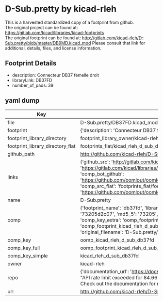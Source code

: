 # D-Sub.pretty by kicad-rleh  
This is a harvested standardized copy of a footprint from github.  
The original project can be found at:  
https://gitlab.com/kicad/libraries/kicad-footprints  
The original footprint can be found at:
http://gitlab.com/kicad-rleh/D-Sub.pretty/blob/master/DB9MD.kicad_mod
Please consult that link for additional, details, files, and license information.  
## Footprint Details
* description: Connecteur DB37 femelle droit  
* libraryLink: DB37FD  
* number_of_pads: 39  
## yaml dump  
| Key | Value |  
| --- | --- |  
| file | D-Sub.pretty/DB37FD.kicad_mod |  
| footprint | {'description': 'Connecteur DB37 femelle droit', 'libraryLink': 'DB37FD', 'number_of_pads': 39} |  
| footprint_library_directory | footprint_library_owner/kicad-rleh_D-Sub.pretty |  
| footprint_library_directory_flat | footprints_flat/kicad_rleh_d_sub_db37fd/working |  
| github_path | http://github.com/kicad-rleh/D-Sub.pretty/blob/master/DB37FD.kicad_mod |  
| links | {'github_src': 'http://gitlab.com/kicad-rleh/D-Sub.pretty/blob/master/DB9MD.kicad_mod', 'github_src_repo': 'https://gitlab.com/kicad/libraries/kicad-footprints', 'oomp_bot': 'footprints/kicad_rleh_d_sub_db37fd/working', 'oomp_bot_github': 'https://github.com/oomlout/oomlout_oomp_footprint_bot/tree/main/footprints/kicad_rleh_d_sub_db37fd/working', 'oomp_src_flat': 'footprints_flat/footprints_flat/kicad_rleh_d_sub_db37fd/working', 'oomp_src_flat_github': 'https://github.com/oomlout/oomlout_oomp_footprint_src/tree/main/footprints_flat/kicad_rleh_d_sub_db37fd/working'} |  
| name | D-Sub.pretty |  
| oomp | {'footprint_name': 'db37fd', 'library_name': 'd_sub', 'md5': '73205d2c078bfac836e51d42a8f641bf', 'md5_10': '73205d2c07', 'md5_5': '73205', 'md5_6': '73205d', 'oomp_key': 'oomp_kicad_rleh_d_sub_db37fd', 'oomp_key_extra': 'oomp_footprint_kicad_rleh_d_sub_db37fd', 'oomp_key_full': 'oomp_footprint_kicad_rleh_d_sub_db37fd_73205d', 'oomp_key_simple': 'kicad_rleh_d_sub_db37fd', 'original_filename': 'D-Sub.pretty/DB37FD.kicad_mod', 'owner_name': 'kicad_rleh'} |  
| oomp_key | oomp_kicad_rleh_d_sub_db37fd |  
| oomp_key_full | oomp_footprint_kicad_rleh_d_sub_db37fd |  
| oomp_key_simple | kicad_rleh_d_sub_db37fd |  
| owner | kicad-rleh |  
| repo | {'documentation_url': 'https://docs.github.com/rest/overview/resources-in-the-rest-api#rate-limiting', 'message': "API rate limit exceeded for 84.66.173.59. (But here's the good news: Authenticated requests get a higher rate limit. Check out the documentation for more details.)"} |  
| url | http://github.com/kicad-rleh/D-Sub.pretty |  

